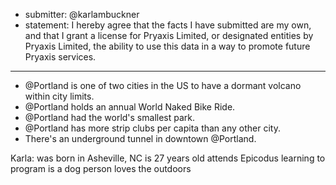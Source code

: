 * submitter: @karlambuckner
* statement: I hereby agree that the facts I have submitted are my own, and that I grant a license for Pryaxis Limited, or designated entities by Pryaxis Limited, the ability to use this data in a way to promote future Pryaxis services.

----

* @Portland is one of two cities in the US to have a dormant volcano within city limits.
* @Portland holds an annual World Naked Bike Ride.
* @Portland had the world's smallest park.
* @Portland has more strip clubs per capita than any other city.
* There's an underground tunnel in downtown @Portland.

Karla:
was born in Asheville, NC
is 27 years old
attends Epicodus learning to program
is a dog person
loves the outdoors
